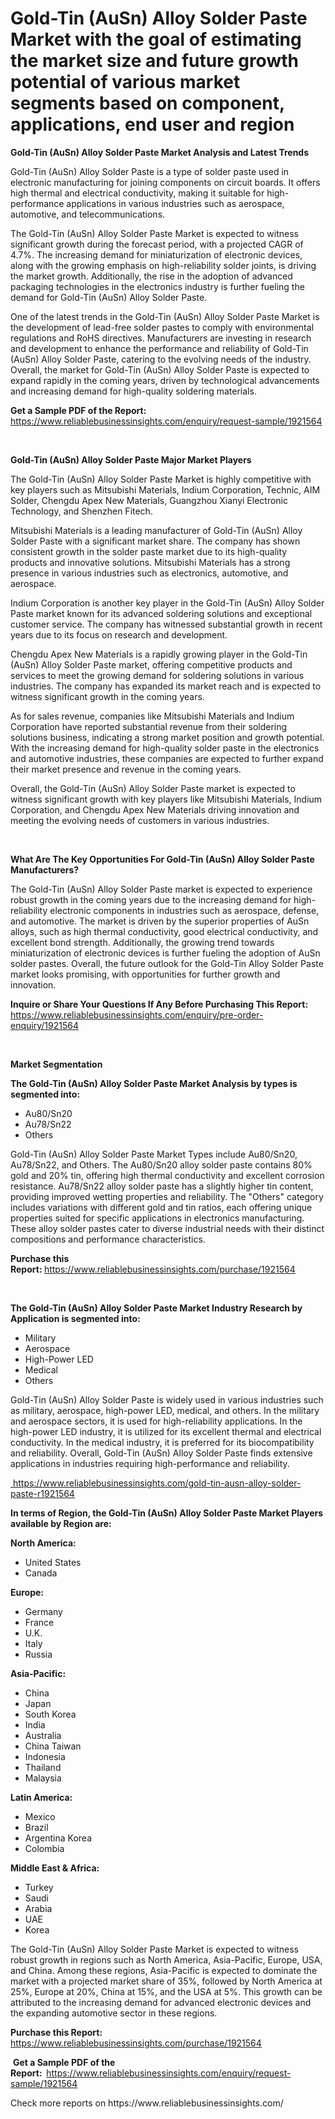<p><h1>Gold-Tin (AuSn) Alloy Solder Paste Market with the goal of estimating the market size and future growth potential of various market segments based on component, applications, end user and region</h1></p><p><strong>Gold-Tin (AuSn) Alloy Solder Paste Market Analysis and Latest Trends</strong></p>
<p><p>Gold-Tin (AuSn) Alloy Solder Paste is a type of solder paste used in electronic manufacturing for joining components on circuit boards. It offers high thermal and electrical conductivity, making it suitable for high-performance applications in various industries such as aerospace, automotive, and telecommunications.</p><p>The Gold-Tin (AuSn) Alloy Solder Paste Market is expected to witness significant growth during the forecast period, with a projected CAGR of 4.7%. The increasing demand for miniaturization of electronic devices, along with the growing emphasis on high-reliability solder joints, is driving the market growth. Additionally, the rise in the adoption of advanced packaging technologies in the electronics industry is further fueling the demand for Gold-Tin (AuSn) Alloy Solder Paste.</p><p>One of the latest trends in the Gold-Tin (AuSn) Alloy Solder Paste Market is the development of lead-free solder pastes to comply with environmental regulations and RoHS directives. Manufacturers are investing in research and development to enhance the performance and reliability of Gold-Tin (AuSn) Alloy Solder Paste, catering to the evolving needs of the industry. Overall, the market for Gold-Tin (AuSn) Alloy Solder Paste is expected to expand rapidly in the coming years, driven by technological advancements and increasing demand for high-quality soldering materials.</p></p>
<p><strong>Get a Sample PDF of the Report:&nbsp;</strong> <a href="https://www.reliablebusinessinsights.com/enquiry/request-sample/1921564">https://www.reliablebusinessinsights.com/enquiry/request-sample/1921564</a></p>
<p>&nbsp;</p>
<p><strong>Gold-Tin (AuSn) Alloy Solder Paste Major Market Players</strong></p>
<p><p>The Gold-Tin (AuSn) Alloy Solder Paste Market is highly competitive with key players such as Mitsubishi Materials, Indium Corporation, Technic, AIM Solder, Chengdu Apex New Materials, Guangzhou Xianyi Electronic Technology, and Shenzhen Fitech.</p><p>Mitsubishi Materials is a leading manufacturer of Gold-Tin (AuSn) Alloy Solder Paste with a significant market share. The company has shown consistent growth in the solder paste market due to its high-quality products and innovative solutions. Mitsubishi Materials has a strong presence in various industries such as electronics, automotive, and aerospace.</p><p>Indium Corporation is another key player in the Gold-Tin (AuSn) Alloy Solder Paste market known for its advanced soldering solutions and exceptional customer service. The company has witnessed substantial growth in recent years due to its focus on research and development.</p><p>Chengdu Apex New Materials is a rapidly growing player in the Gold-Tin (AuSn) Alloy Solder Paste market, offering competitive products and services to meet the growing demand for soldering solutions in various industries. The company has expanded its market reach and is expected to witness significant growth in the coming years.</p><p>As for sales revenue, companies like Mitsubishi Materials and Indium Corporation have reported substantial revenue from their soldering solutions business, indicating a strong market position and growth potential. With the increasing demand for high-quality solder paste in the electronics and automotive industries, these companies are expected to further expand their market presence and revenue in the coming years. </p><p>Overall, the Gold-Tin (AuSn) Alloy Solder Paste market is expected to witness significant growth with key players like Mitsubishi Materials, Indium Corporation, and Chengdu Apex New Materials driving innovation and meeting the evolving needs of customers in various industries.</p></p>
<p>&nbsp;</p>
<p><strong>What Are The Key Opportunities For Gold-Tin (AuSn) Alloy Solder Paste Manufacturers?</strong></p>
<p><p>The Gold-Tin (AuSn) Alloy Solder Paste market is expected to experience robust growth in the coming years due to the increasing demand for high-reliability electronic components in industries such as aerospace, defense, and automotive. The market is driven by the superior properties of AuSn alloys, such as high thermal conductivity, good electrical conductivity, and excellent bond strength. Additionally, the growing trend towards miniaturization of electronic devices is further fueling the adoption of AuSn solder pastes. Overall, the future outlook for the Gold-Tin Alloy Solder Paste market looks promising, with opportunities for further growth and innovation.</p></p>
<p><strong>Inquire or Share Your Questions If Any Before Purchasing This Report:</strong> <a href="https://www.reliablebusinessinsights.com/enquiry/pre-order-enquiry/1921564">https://www.reliablebusinessinsights.com/enquiry/pre-order-enquiry/1921564</a></p>
<p>&nbsp;</p>
<p><strong>Market Segmentation</strong></p>
<p><strong>The Gold-Tin (AuSn) Alloy Solder Paste Market Analysis by types is segmented into:</strong></p>
<p><ul><li>Au80/Sn20</li><li>Au78/Sn22</li><li>Others</li></ul></p>
<p><p>Gold-Tin (AuSn) Alloy Solder Paste Market Types include Au80/Sn20, Au78/Sn22, and Others. The Au80/Sn20 alloy solder paste contains 80% gold and 20% tin, offering high thermal conductivity and excellent corrosion resistance. Au78/Sn22 alloy solder paste has a slightly higher tin content, providing improved wetting properties and reliability. The "Others" category includes variations with different gold and tin ratios, each offering unique properties suited for specific applications in electronics manufacturing. These alloy solder pastes cater to diverse industrial needs with their distinct compositions and performance characteristics.</p></p>
<p><strong>Purchase this Report:&nbsp;</strong><a href="https://www.reliablebusinessinsights.com/purchase/1921564">https://www.reliablebusinessinsights.com/purchase/1921564</a></p>
<p>&nbsp;</p>
<p><strong>The Gold-Tin (AuSn) Alloy Solder Paste Market Industry Research by Application is segmented into:</strong></p>
<p><ul><li>Military</li><li>Aerospace</li><li>High-Power LED</li><li>Medical</li><li>Others</li></ul></p>
<p><p>Gold-Tin (AuSn) Alloy Solder Paste is widely used in various industries such as military, aerospace, high-power LED, medical, and others. In the military and aerospace sectors, it is used for high-reliability applications. In the high-power LED industry, it is utilized for its excellent thermal and electrical conductivity. In the medical industry, it is preferred for its biocompatibility and reliability. Overall, Gold-Tin (AuSn) Alloy Solder Paste finds extensive applications in industries requiring high-performance and reliability.</p></p>
<p><a href="https://www.reliablebusinessinsights.com/gold-tin-ausn-alloy-solder-paste-r1921564">&nbsp;https://www.reliablebusinessinsights.com/gold-tin-ausn-alloy-solder-paste-r1921564</a></p>
<p><strong>In terms of Region, the Gold-Tin (AuSn) Alloy Solder Paste Market Players available by Region are:</strong></p>
<p>
    <p> <strong> North America: </strong>
        <ul>
            <li>United States</li>
            <li>Canada</li>
        </ul>
        </p> 
    <p> <strong> Europe: </strong>
        <ul>
            <li>Germany</li>
            <li>France</li>
            <li>U.K.</li>
            <li>Italy</li>
            <li>Russia</li>
        </ul>
        </p> 
    <p> <strong> Asia-Pacific: </strong>
        <ul>
            <li>China</li>
            <li>Japan</li>
            <li>South Korea</li>
            <li>India</li>
            <li>Australia</li>
            <li>China Taiwan</li>
            <li>Indonesia</li>
            <li>Thailand</li>
            <li>Malaysia</li>
        </ul>
        </p> 
    <p> <strong> Latin America: </strong>
        <ul>
            <li>Mexico</li>
            <li>Brazil</li>
            <li>Argentina Korea</li>
            <li>Colombia</li>
        </ul>
        </p> 
    <p> <strong> Middle East & Africa: </strong>
        <ul>
            <li>Turkey</li>
            <li>Saudi</li>
            <li>Arabia</li>
            <li>UAE</li>
            <li>Korea</li>
        </ul>
    </p>
    </p>
<p><p>The Gold-Tin (AuSn) Alloy Solder Paste Market is expected to witness robust growth in regions such as North America, Asia-Pacific, Europe, USA, and China. Among these regions, Asia-Pacific is expected to dominate the market with a projected market share of 35%, followed by North America at 25%, Europe at 20%, China at 15%, and the USA at 5%. This growth can be attributed to the increasing demand for advanced electronic devices and the expanding automotive sector in these regions.</p></p>
<p><strong>Purchase this Report: </strong><a href="https://www.reliablebusinessinsights.com/purchase/1921564">https://www.reliablebusinessinsights.com/purchase/1921564</a></p>
<p>&nbsp;<strong>Get a Sample PDF of the Report:&nbsp;&nbsp;</strong><a href="https://www.reliablebusinessinsights.com/enquiry/request-sample/1921564">https://www.reliablebusinessinsights.com/enquiry/request-sample/1921564</a></p>
<p><strong></strong></p>
<p>Check more reports on https://www.reliablebusinessinsights.com/</p>